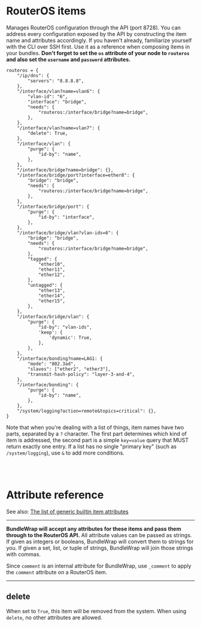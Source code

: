 # RouterOS items

Manages RouterOS configuration through the API (port 8728). You can address every configuration exposed by the API by constructing the item name and attributes accordingly. If you haven't already, familiarize yourself with the CLI over SSH first. Use it as a reference when composing items in your bundles. <strong>Don't forget to set the <code>os</code> attribute of your node to <code>routeros</code> and also set the <code>username</code> and <code>password</code> attributes.</strong>

    routeros = {
        "/ip/dns": {
            "servers": "8.8.8.8",
        },
        "/interface/vlan?name=vlan6": {
            "vlan-id": "6",
            "interface": "bridge",
            "needs": {
                "routeros:/interface/bridge?name=bridge",
            },
        },
        "/interface/vlan?name=vlan7": {
            "delete": True,
        },
        "/interface/vlan": {
            "purge": {
                "id-by": "name",
            },
        },
        "/interface/bridge?name=bridge": {},
        "/interface/bridge/port?interface=ether8": {
            "bridge": "bridge",
            "needs": {
                "routeros:/interface/bridge?name=bridge",
            },
        },
        "/interface/bridge/port": {
            "purge": {
                "id-by": "interface",
            },
        },
        "/interface/bridge/vlan?vlan-ids=6": {
            "bridge": "bridge",
            "needs": {
                "routeros:/interface/bridge?name=bridge",
            },
            "tagged": {
                "ether10",
                "ether11",
                "ether12",
            },
            "untagged": {
                "ether13",
                "ether14",
                "ether15",
            },
        },
        "/interface/bridge/vlan": {
            "purge": {
                "id-by": "vlan-ids",
                'keep': {
                    'dynamic': True,
                },
            },
        },
        "/interface/bonding?name=LAG1: {
            "mode": "802.3ad",
            "slaves": ["ether2", "ether3"],
            "transmit-hash-policy": "layer-3-and-4",
        },
        "/interface/bonding": {
            "purge": {
                "id-by": "name",
            },
        },
        "/system/logging?action=remote&topics=critical": {},
    }

Note that when you're dealing with a list of things, item names have two parts, separated by a `?` character. The first part determines which kind of item is addressed, the second part is a simple `key=value` query that MUST return exactly one entry. If a list has no single "primary key" (such as `/system/logging`), use `&` to add more conditions.

<br><br>

# Attribute reference

See also: [The list of generic builtin item attributes](../repo/items.py.md#builtin-item-attributes)

<hr>

<strong>BundleWrap will accept any attributes for these items and pass them through to the RouterOS API.</strong> All attribute values can be passed as strings. If given as integers or booleans, BundleWrap will convert them to strings for you. If given a set, list, or tuple of strings, BundleWrap will join those strings with commas.

Since `comment` is an internal attribute for BundleWrap, use `_comment` to apply the `comment` attribute on a RouterOS item.

<hr>

## delete

When set to `True`, this item will be removed from the system. When using `delete`, no other attributes are allowed.
